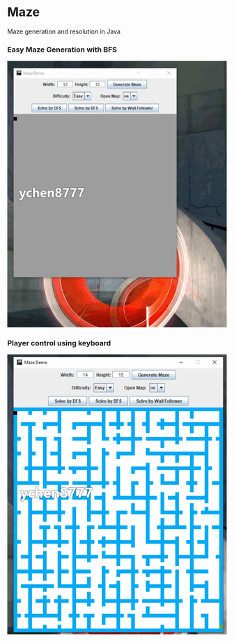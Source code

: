 # Maze
Maze generation and resolution in Java

### Easy Maze Generation with BFS
![EasyMazeGeneration](/image/EasyOnGeneration.gif)

### Player control using keyboard
![PlayerEasy](/image/PlayerEasy.gif)

